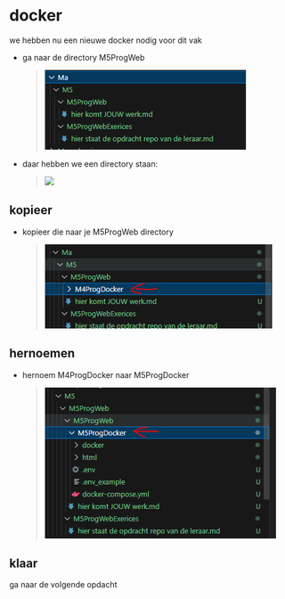 # docker

we hebben nu een nieuwe docker nodig voor dit vak

- ga naar de directory M5ProgWeb
    >![](img/mappen.PNG)
- daar hebben we een directory staan:
    >![](img/olddock.PNG)


## kopieer
- kopieer die naar je M5ProgWeb directory
    >![](img/dockerprep.PNG)

## hernoemen
- hernoem M4ProgDocker naar M5ProgDocker
    >![](img/m5progdocker.PNG)

## klaar

ga naar de volgende opdacht